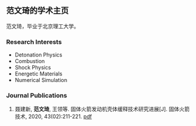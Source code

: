 ## 范文琦的学术主页 ##

范文琦，毕业于北京理工大学。

### Research Interests ###

- Detonation Physics
- Combustion
- Shock Physics
- Energetic Materials
- Numerical Simulation

### Journal Publications ###

1. 聂建新, **范文琦**, 王领等. 固体火箭发动机壳体缓释技术研究进展[J]. 固体火箭技术, 2020, 43(02):211-221. [pdf](http://pub.gthjjs.com/oa/pdfdow.aspx?Sid=20200213)